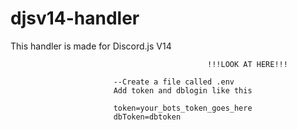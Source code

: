 # djsv14-handler
This handler is made for Discord.js V14

                                                !!!LOOK AT HERE!!!
                                                
                           --Create a file called .env
                           Add token and dblogin like this
                           
                           token=your_bots_token_goes_here
                           dbToken=dbtoken
